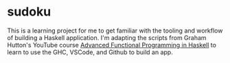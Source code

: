 # sudoku
This is a learning project for me to get familiar with the tooling and workflow of building a Haskell application.
I'm adapting the scripts from Graham Hutton's YouTube course 
[Advanced Functional Programming in Haskell](https://www.youtube.com/playlist?list=PLF1Z-APd9zK5uFc8FKr_di9bfsYv8-lbc) to learn to use the GHC, VSCode, and Github to build an app. 

